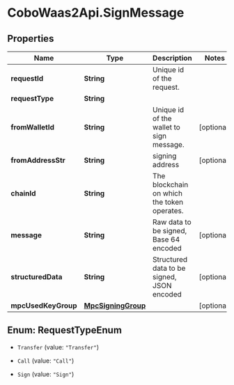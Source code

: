 # CoboWaas2Api.SignMessage

## Properties

Name | Type | Description | Notes
------------ | ------------- | ------------- | -------------
**requestId** | **String** | Unique id of the request. | 
**requestType** | **String** |  | 
**fromWalletId** | **String** | Unique id of the wallet to sign message. | [optional] 
**fromAddressStr** | **String** | signing address | [optional] 
**chainId** | **String** | The blockchain on which the token operates. | 
**message** | **String** | Raw data to be signed, Base 64 encoded | [optional] 
**structuredData** | **String** | Structured data to be signed, JSON encoded | [optional] 
**mpcUsedKeyGroup** | [**MpcSigningGroup**](MpcSigningGroup.md) |  | [optional] 



## Enum: RequestTypeEnum


* `Transfer` (value: `"Transfer"`)

* `Call` (value: `"Call"`)

* `Sign` (value: `"Sign"`)




